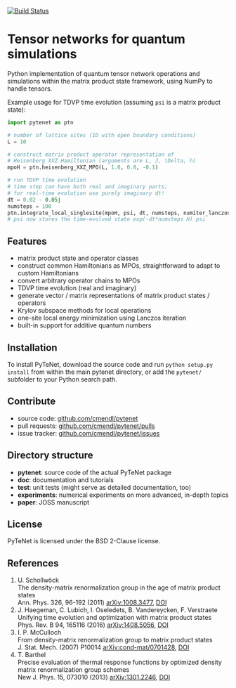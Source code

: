 [![Build Status](https://travis-ci.com/cmendl/pytenet.svg?branch=master)](https://travis-ci.com/cmendl/pytenet)


Tensor networks for quantum simulations
=======================================

Python implementation of quantum tensor network operations and simulations within the
matrix product state framework, using NumPy to handle tensors.

Example usage for TDVP time evolution (assuming `psi` is a matrix product state):

```python
import pytenet as ptn

# number of lattice sites (1D with open boundary conditions)
L = 10

# construct matrix product operator representation of
# Heisenberg XXZ Hamiltonian (arguments are L, J, \Delta, h)
mpoH = ptn.heisenberg_XXZ_MPO(L, 1.0, 0.8, -0.1)

# run TDVP time evolution
# time step can have both real and imaginary parts;
# for real-time evolution use purely imaginary dt!
dt = 0.02 - 0.05j
numsteps = 100
ptn.integrate_local_singlesite(mpoH, psi, dt, numsteps, numiter_lanczos=5)
# psi now stores the time-evolved state exp(-dt*numsteps H) psi
```


Features
--------
- matrix product state and operator classes
- construct common Hamiltonians as MPOs, straightforward to adapt to custom Hamiltonians
- convert arbitrary operator chains to MPOs
- TDVP time evolution (real and imaginary)
- generate vector / matrix representations of matrix product states / operators
- Krylov subspace methods for local operations
- one-site local energy minimization using Lanczos iteration
- built-in support for additive quantum numbers


Installation
------------
To install PyTeNet, download the source code and run `python setup.py install` from within
the main pytenet directory, or add the `pytenet/` subfolder to your Python search path.


Contribute
----------
- source code: [github.com/cmendl/pytenet](https://github.com/cmendl/pytenet)
- pull requests: [github.com/cmendl/pytenet/pulls](https://github.com/cmendl/pytenet/pulls)
- issue tracker: [github.com/cmendl/pytenet/issues](https://github.com/cmendl/pytenet/issues)


Directory structure
-------------------
- __pytenet__: source code of the actual PyTeNet package
- __doc__: documentation and tutorials
- __test__: unit tests (might serve as detailed documentation, too)
- __experiments__: numerical experiments on more advanced, in-depth topics
- __paper__: JOSS manuscript


License
-------
PyTeNet is licensed under the BSD 2-Clause license.


References
----------
1. U. Schollwöck  
   The density-matrix renormalization group in the age of matrix product states  
   Ann. Phys. 326, 96-192 (2011) [arXiv:1008.3477](https://arxiv.org/abs/1008.3477), [DOI](https://doi.org/10.1016/j.aop.2010.09.012)
2. J. Haegeman, C. Lubich, I. Oseledets, B. Vandereycken, F. Verstraete  
   Unifying time evolution and optimization with matrix product states  
   Phys. Rev. B 94, 165116 (2016) [arXiv:1408.5056](https://arxiv.org/abs/1408.5056), [DOI](https://doi.org/10.1103/PhysRevB.94.165116)
3. I. P. McCulloch  
   From density-matrix renormalization group to matrix product states  
   J. Stat. Mech. (2007) P10014 [arXiv:cond-mat/0701428](https://arxiv.org/abs/cond-mat/0701428), [DOI](https://doi.org/10.1088/1742-5468/2007/10/P10014)
4. T. Barthel  
   Precise evaluation of thermal response functions by optimized density matrix renormalization group schemes  
   New J. Phys. 15, 073010 (2013) [arXiv:1301.2246](https://arxiv.org/abs/1301.2246), [DOI](https://doi.org/10.1088/1367-2630/15/7/073010)
